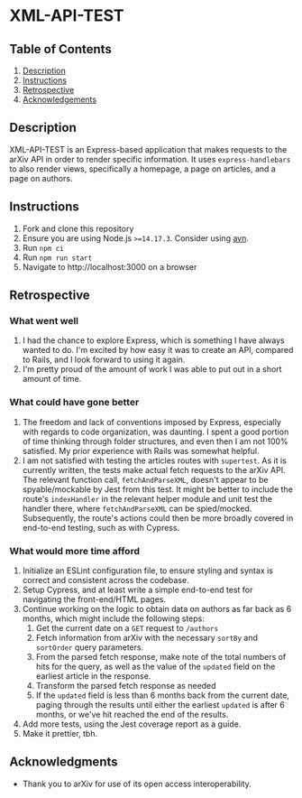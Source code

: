 # XML-API-TEST

## Table of Contents
1. [Description](#description)
2. [Instructions](#instructions)
4. [Retrospective](#retrospective)
5. [Acknowledgements](#acknowledgments)

## Description
XML-API-TEST is an Express-based application that makes requests to the arXiv API in order to render specific information. It uses `express-handlebars` to also render views, specifically a homepage, a page on articles, and a page on authors.

## Instructions
1. Fork and clone this repository
2. Ensure you are using Node.js `>=14.17.3`. Consider using [avn](https://github.com/wbyoung/avn).
3. Run `npm ci`
4. Run `npm run start`
4. Navigate to http://localhost:3000 on a browser

## Retrospective
### What went well
1. I had the chance to explore Express, which is something I have always wanted to do. I'm excited by how easy it was to create an API, compared to Rails, and I look forward to using it again.
2. I'm pretty proud of the amount of work I was able to put out in a short amount of time.

### What could have gone better
1. The freedom and lack of conventions imposed by Express, especially with regards to code organization, was daunting. I spent a good portion of time thinking through folder structures, and even then I am not 100% satisfied. My prior experience with Rails was somewhat helpful.
2. I am not satisfied with testing the articles routes with `supertest`. As it is currently written, the tests make actual fetch requests to the arXiv API. The relevant function call, `fetchAndParseXML`, doesn't appear to be spyable/mockable by Jest from this test. It might be better to include the route's `indexHandler` in the relevant helper module and unit test the handler there, where `fetchAndParseXML` can be spied/mocked. Subsequently, the route's actions could then be more broadly covered in end-to-end testing, such as with Cypress.

### What would more time afford
1. Initialize an ESLint configuration file, to ensure styling and syntax is correct and consistent across the codebase.
2. Setup Cypress, and at least write a simple end-to-end test for navigating the front-end/HTML pages.
3. Continue working on the logic to obtain data on authors as far back as 6 months, which might include the following steps:
   1. Get the current date on a `GET` request to `/authors`
   2. Fetch information from arXiv with the necessary `sortBy` and `sortOrder` query parameters.
   3. From the parsed fetch response, make note of the total numbers of hits for the query, as well as the value of the `updated` field on the earliest article in the response.
   4. Transform the parsed fetch response as needed
   5. If the `updated` field is less than 6 months back from the current date, paging through the results until either the earliest `updated` is after 6 months, or we've hit reached the end of the results.
4. Add more tests, using the Jest coverage report as a guide.
5. Make it prettier, tbh.

## Acknowledgments
- Thank you to arXiv for use of its open access interoperability.
